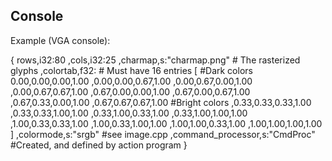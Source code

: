

Console
-------

Example (VGA console):

{
 rows,i32:80
,cols,i32:25
,charmap,s:"charmap.png" # The rasterized glyphs
,colortab,f32: # Must have 16 entries
	[
#Dark colors
	 0.00,0.00,0.00,1.00
	,0.00,0.00,0.67,1.00
	,0.00,0.67,0.00,1.00
	,0.00,0.67,0.67,1.00
	,0.67,0.00,0.00,1.00
	,0.67,0.00,0.67,1.00
	,0.67,0.33,0.00,1.00
	,0.67,0.67,0.67,1.00
#Bright colors
	,0.33,0.33,0.33,1.00
	,0.33,0.33,1.00,1.00
	,0.33,1.00,0.33,1.00
	,0.33,1.00,1.00,1.00
	,1.00,0.33,0.33,1.00
	,1.00,0.33,1.00,1.00
	,1.00,1.00,0.33,1.00
	,1.00,1.00,1.00,1.00
	]
,colormode,s:"srgb" #see image.cpp
,command_processor,s:"CmdProc"  #Created, and defined by action program
}

